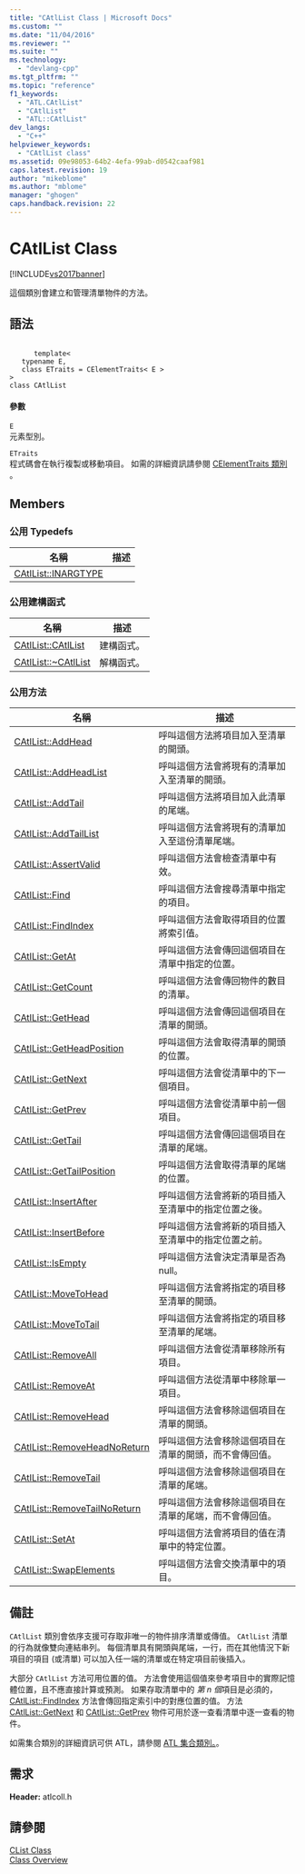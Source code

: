 ```yaml
---
title: "CAtlList Class | Microsoft Docs"
ms.custom: ""
ms.date: "11/04/2016"
ms.reviewer: ""
ms.suite: ""
ms.technology: 
  - "devlang-cpp"
ms.tgt_pltfrm: ""
ms.topic: "reference"
f1_keywords: 
  - "ATL.CAtlList"
  - "CAtlList"
  - "ATL::CAtlList"
dev_langs: 
  - "C++"
helpviewer_keywords: 
  - "CAtlList class"
ms.assetid: 09e98053-64b2-4efa-99ab-d0542caaf981
caps.latest.revision: 19
author: "mikeblome"
ms.author: "mblome"
manager: "ghogen"
caps.handback.revision: 22
---
```

# CAtlList Class
[!INCLUDE[vs2017banner](../../assembler/inline/includes/vs2017banner.md)]

這個類別會建立和管理清單物件的方法。  
  
## 語法  
  
```  
  
      template<  
   typename E,  
   class ETraits = CElementTraits< E >  
>  
class CAtlList  
```  
  
#### 參數  
 `E`  
 元素型別。  
  
 `ETraits`  
 程式碼會在執行複製或移動項目。  如需的詳細資訊請參閱 [CElementTraits 類別](../../atl/reference/celementtraits-class.md) 。  
  
## Members  
  
### 公用 Typedefs  
  
|名稱|描述|  
|--------|--------|  
|[CAtlList::INARGTYPE](../Topic/CAtlList::INARGTYPE.md)||  
  
### 公用建構函式  
  
|名稱|描述|  
|--------|--------|  
|[CAtlList::CAtlList](../Topic/CAtlList::CAtlList.md)|建構函式。|  
|[CAtlList::~CAtlList](../Topic/CAtlList::~CAtlList.md)|解構函式。|  
  
### 公用方法  
  
|名稱|描述|  
|--------|--------|  
|[CAtlList::AddHead](../Topic/CAtlList::AddHead.md)|呼叫這個方法將項目加入至清單的開頭。|  
|[CAtlList::AddHeadList](../Topic/CAtlList::AddHeadList.md)|呼叫這個方法會將現有的清單加入至清單的開頭。|  
|[CAtlList::AddTail](../Topic/CAtlList::AddTail.md)|呼叫這個方法將項目加入此清單的尾端。|  
|[CAtlList::AddTailList](../Topic/CAtlList::AddTailList.md)|呼叫這個方法會將現有的清單加入至這份清單尾端。|  
|[CAtlList::AssertValid](../Topic/CAtlList::AssertValid.md)|呼叫這個方法會檢查清單中有效。|  
|[CAtlList::Find](../Topic/CAtlList::Find.md)|呼叫這個方法會搜尋清單中指定的項目。|  
|[CAtlList::FindIndex](../Topic/CAtlList::FindIndex.md)|呼叫這個方法會取得項目的位置將索引值。|  
|[CAtlList::GetAt](../Topic/CAtlList::GetAt.md)|呼叫這個方法會傳回這個項目在  清單中指定的位置。|  
|[CAtlList::GetCount](../Topic/CAtlList::GetCount.md)|呼叫這個方法會傳回物件的數目的清單。|  
|[CAtlList::GetHead](../Topic/CAtlList::GetHead.md)|呼叫這個方法會傳回這個項目在清單的開頭。|  
|[CAtlList::GetHeadPosition](../Topic/CAtlList::GetHeadPosition.md)|呼叫這個方法會取得清單的開頭的位置。|  
|[CAtlList::GetNext](../Topic/CAtlList::GetNext.md)|呼叫這個方法會從清單中的下一個項目。|  
|[CAtlList::GetPrev](../Topic/CAtlList::GetPrev.md)|呼叫這個方法會從清單中前一個項目。|  
|[CAtlList::GetTail](../Topic/CAtlList::GetTail.md)|呼叫這個方法會傳回這個項目在清單的尾端。|  
|[CAtlList::GetTailPosition](../Topic/CAtlList::GetTailPosition.md)|呼叫這個方法會取得清單的尾端的位置。|  
|[CAtlList::InsertAfter](../Topic/CAtlList::InsertAfter.md)|呼叫這個方法會將新的項目插入至清單中的指定位置之後。|  
|[CAtlList::InsertBefore](../Topic/CAtlList::InsertBefore.md)|呼叫這個方法會將新的項目插入至清單中的指定位置之前。|  
|[CAtlList::IsEmpty](../Topic/CAtlList::IsEmpty.md)|呼叫這個方法會決定清單是否為 null。|  
|[CAtlList::MoveToHead](../Topic/CAtlList::MoveToHead.md)|呼叫這個方法會將指定的項目移至清單的開頭。|  
|[CAtlList::MoveToTail](../Topic/CAtlList::MoveToTail.md)|呼叫這個方法會將指定的項目移至清單的尾端。|  
|[CAtlList::RemoveAll](../Topic/CAtlList::RemoveAll.md)|呼叫這個方法會從清單移除所有項目。|  
|[CAtlList::RemoveAt](../Topic/CAtlList::RemoveAt.md)|呼叫這個方法從清單中移除單一項目。|  
|[CAtlList::RemoveHead](../Topic/CAtlList::RemoveHead.md)|呼叫這個方法會移除這個項目在清單的開頭。|  
|[CAtlList::RemoveHeadNoReturn](../Topic/CAtlList::RemoveHeadNoReturn.md)|呼叫這個方法會移除這個項目在清單的開頭，而不會傳回值。|  
|[CAtlList::RemoveTail](../Topic/CAtlList::RemoveTail.md)|呼叫這個方法會移除這個項目在清單的尾端。|  
|[CAtlList::RemoveTailNoReturn](../Topic/CAtlList::RemoveTailNoReturn.md)|呼叫這個方法會移除這個項目在清單的尾端，而不會傳回值。|  
|[CAtlList::SetAt](../Topic/CAtlList::SetAt.md)|呼叫這個方法會將項目的值在清單中的特定位置。|  
|[CAtlList::SwapElements](../Topic/CAtlList::SwapElements.md)|呼叫這個方法會交換清單中的項目。|  
  
## 備註  
 `CAtlList` 類別會依序支援可存取非唯一的物件排序清單或傳值。  `CAtlList` 清單的行為就像雙向連結串列。  每個清單具有開頭與尾端，一行，而在其他情況下新項目的項目 \(或清單\) 可以加入任一端的清單或在特定項目前後插入。  
  
 大部分 `CAtlList` 方法可用位置的值。  方法會使用這個值來參考項目中的實際記憶體位置，且不應直接計算或預測。  如果存取清單中的 *第 n 個*項目是必須的， [CAtlList::FindIndex](../Topic/CAtlList::FindIndex.md) 方法會傳回指定索引中的對應位置的值。  方法 [CAtlList::GetNext](../Topic/CAtlList::GetNext.md) 和 [CAtlList::GetPrev](../Topic/CAtlList::GetPrev.md) 物件可用於逐一查看清單中逐一查看的物件。  
  
 如需集合類別的詳細資訊可供 ATL，請參閱 [ATL 集合類別。](../../atl/atl-collection-classes.md)。  
  
## 需求  
 **Header:** atlcoll.h  
  
## 請參閱  
 [CList Class](../../mfc/reference/clist-class.md)   
 [Class Overview](../../atl/atl-class-overview.md)